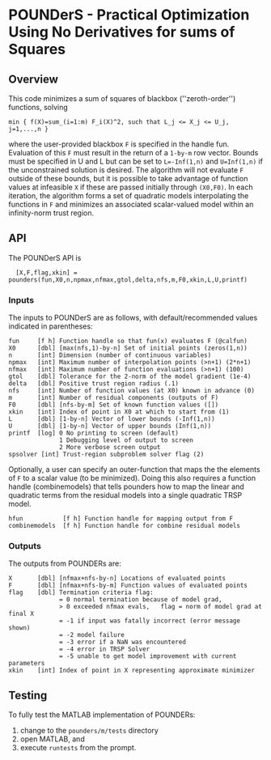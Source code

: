 # POUNDerS - Practical Optimization Using No Derivatives for sums of Squares

## Overview

This code minimizes a sum of squares of blackbox (''zeroth-order'') functions, solving

````
min { f(X)=sum_(i=1:m) F_i(X)^2, such that L_j <= X_j <= U_j, j=1,...,n }
````

where the user-provided blackbox `F` is specified in the handle fun. Evaluation
of this `F` must result in the return of a `1-by-m` row vector. Bounds must be
specified in U and L but can be set to `L=-Inf(1,n)` and `U=Inf(1,n)` if the
unconstrained solution is desired. The algorithm will not evaluate `F`
outside of these bounds, but it is possible to take advantage of function
values at infeasible `X` if these are passed initially through `(X0,F0)`.
In each iteration, the algorithm forms a set of quadratic models interpolating the
functions in `F` and minimizes an associated scalar-valued model within an 
infinity-norm trust region.


## API 
The POUNDerS API is

````
  [X,F,flag,xkin] = pounders(fun,X0,n,npmax,nfmax,gtol,delta,nfs,m,F0,xkin,L,U,printf)
````

### Inputs
The inputs to POUNDerS are as follows, with default/recommended values
indicated in parentheses:
````
fun     [f h] Function handle so that fun(x) evaluates F (@calfun)
X0      [dbl] [max(nfs,1)-by-n] Set of initial points (zeros(1,n))
n       [int] Dimension (number of continuous variables)
npmax   [int] Maximum number of interpolation points (>n+1) (2*n+1)
nfmax   [int] Maximum number of function evaluations (>n+1) (100)
gtol    [dbl] Tolerance for the 2-norm of the model gradient (1e-4)
delta   [dbl] Positive trust region radius (.1)
nfs     [int] Number of function values (at X0) known in advance (0)
m       [int] Number of residual components (outputs of F)
F0      [dbl] [nfs-by-m] Set of known function values ([])
xkin    [int] Index of point in X0 at which to start from (1)
L       [dbl] [1-by-n] Vector of lower bounds (-Inf(1,n))
U       [dbl] [1-by-n] Vector of upper bounds (Inf(1,n))
printf  [log] 0 No printing to screen (default)
              1 Debugging level of output to screen
              2 More verbose screen output
spsolver [int] Trust-region subproblem solver flag (2)
````

Optionally, a user can specify an outer-function that maps the the elements
of `F` to a scalar value (to be minimized). Doing this also requires a function
handle (combinemodels) that tells pounders how to map the linear and
quadratic terms from the residual models into a single quadratic TRSP model.

````
hfun           [f h] Function handle for mapping output from F
combinemodels  [f h] Function handle for combine residual models
````

### Outputs
The outputs from POUNDERs are:
````
X       [dbl] [nfmax+nfs-by-n] Locations of evaluated points
F       [dbl] [nfmax+nfs-by-m] Function values of evaluated points
flag    [dbl] Termination criteria flag:
              = 0 normal termination because of model grad,
              > 0 exceeded nfmax evals,   flag = norm of model grad at final X
              = -1 if input was fatally incorrect (error message shown)
              = -2 model failure
              = -3 error if a NaN was encountered
              = -4 error in TRSP Solver
              = -5 unable to get model improvement with current parameters
xkin    [int] Index of point in X representing approximate minimizer
````


## Testing

To fully test the MATLAB implementation of POUNDERs:

   1. change to the `pounders/m/tests` directory
   2. open MATLAB, and
   3. execute `runtests` from the prompt.
